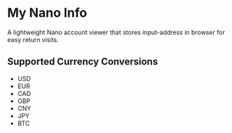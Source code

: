 # My Nano Info

A lightweight Nano account viewer that stores input-address in browser for easy return visits.

## Supported Currency Conversions

- USD
- EUR
- CAD
- GBP
- CNY
- JPY
- BTC
